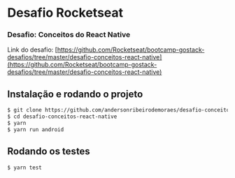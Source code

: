 # Desafio Rocketseat

### Desafio: Conceitos do React Native

Link do desafio:
[https://github.com/Rocketseat/bootcamp-gostack-desafios/tree/master/desafio-conceitos-react-native](https://github.com/Rocketseat/bootcamp-gostack-desafios/tree/master/desafio-conceitos-react-native)

## Instalação e rodando o projeto
```sh
$ git clone https://github.com/andersonribeirodemoraes/desafio-conceitos-react-native.git
$ cd desafio-conceitos-react-native  
$ yarn
$ yarn run android
```

## Rodando os testes
```sh
$ yarn test
```
